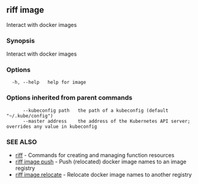## riff image

Interact with docker images

### Synopsis

Interact with docker images

### Options

```
  -h, --help   help for image
```

### Options inherited from parent commands

```
      --kubeconfig path   the path of a kubeconfig (default "~/.kube/config")
      --master address    the address of the Kubernetes API server; overrides any value in kubeconfig
```

### SEE ALSO

* [riff](riff.md)	 - Commands for creating and managing function resources
* [riff image push](riff_image_push.md)	 - Push (relocated) docker image names to an image registry
* [riff image relocate](riff_image_relocate.md)	 - Relocate docker image names to another registry

